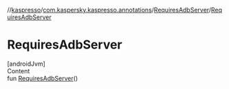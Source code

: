 //[kaspresso](../../index.md)/[com.kaspersky.kaspresso.annotations](../index.md)/[RequiresAdbServer](index.md)/[RequiresAdbServer](-requires-adb-server.md)



# RequiresAdbServer  
[androidJvm]  
Content  
fun [RequiresAdbServer](-requires-adb-server.md)()  




